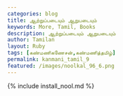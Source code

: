 ```yaml
---
categories: blog
title: ஆற்றுப்படையும் ஆறுபடையும்
keywords: More, Tamil, Books
description: ஆற்றுப்படையும் ஆறுபடையும்
author: Tamilan
layout: Ruby
tags: [கண்மணிகணேசன்,கண்மணித்தமிழ்]
permalink: kanmani_tamil_9
featured: /images/noolkal_96_6.png
---
```

{% include install_nool.md %}

